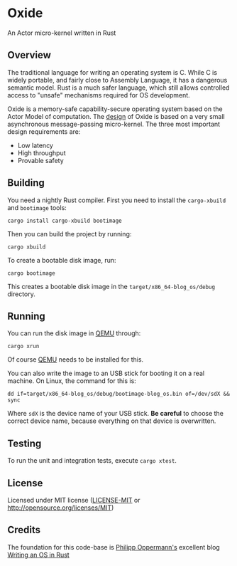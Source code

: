 # Oxide

An Actor micro-kernel written in Rust

## Overview

The traditional language for writing an operating system is C.
While C is widely portable, and fairly close to Assembly Language, it has a dangerous semantic model.
Rust is a much safer language, which still allows controlled access to "unsafe" mechanisms required for OS development.

Oxide is a memory-safe capability-secure operating system based on the Actor Model of computation.
The [design](docs/design.md) of Oxide is based on a very small asynchronous message-passing micro-kernel.
The three most important design requirements are:
  * Low latency
  * High throughput
  * Provable safety

## Building

You need a nightly Rust compiler. First you need to install the `cargo-xbuild` and `bootimage` tools:

```
cargo install cargo-xbuild bootimage
```

Then you can build the project by running:

```
cargo xbuild
```

To create a bootable disk image, run:

```
cargo bootimage
```

This creates a bootable disk image in the `target/x86_64-blog_os/debug` directory.

## Running

You can run the disk image in [QEMU] through:

[QEMU]: https://www.qemu.org/

```
cargo xrun
```

Of course [QEMU] needs to be installed for this.

You can also write the image to an USB stick for booting it on a real machine. On Linux, the command for this is:

```
dd if=target/x86_64-blog_os/debug/bootimage-blog_os.bin of=/dev/sdX && sync
```

Where `sdX` is the device name of your USB stick. **Be careful** to choose the correct device name, because everything on that device is overwritten.

## Testing

To run the unit and integration tests, execute `cargo xtest`.

## License

Licensed under MIT license ([LICENSE-MIT](LICENSE-MIT) or http://opensource.org/licenses/MIT)

## Credits

The foundation for this code-base is [Philipp Oppermann's](https://github.com/phil-opp) excellent blog [Writing an OS in Rust](https://os.phil-opp.com/)
